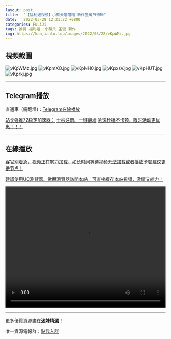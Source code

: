 ```yaml
---
layout: post
title:  "【福利姬视频】小蔡头喵喵喵 新作圣诞节特辑"
date:   2022-03-28 12:21:22 +0800
categories: FuLiJi
tags: 推特 福利姬  小蔡头 圣诞 新作
img: https://kanjiantu.top/images/2022/03/28/vKpWMz.jpg
---
```



## 視頻截圖

![vKpWMz.jpg](https://kanjiantu.top/images/2022/03/28/vKpWMz.jpg)
![vKpmXO.jpg](https://kanjiantu.top/images/2022/03/28/vKpmXO.jpg)
![vKpNH0.jpg](https://kanjiantu.top/images/2022/03/28/vKpNH0.jpg)
![vKpxsV.jpg](https://kanjiantu.top/images/2022/03/28/vKpxsV.jpg)
![vKpHUT.jpg](https://kanjiantu.top/images/2022/03/28/vKpHUT.jpg)
![vKprkj.jpg](https://kanjiantu.top/images/2022/03/28/vKprkj.jpg)

* * *
## Telegram播放

直通車（需翻墻)：[Telegram在線播放](https://t.me/mimeijingxuan/406)

<u>站长强推72稳定加速器：</u> [十秒注册、一键翻墙](https://www.mimei.blog/skip/vpn.html)
<u>急速秒播不卡顿，限时活动更优惠！！！</u>
* * *
## 在線播放
<u>客官别着急，视频正在努力加载，如长时间等待视频无法加载或者播放卡顿建议更换节点！</u>

<u>建議使用UC瀏覽器、歐朋瀏覽器訪問本站，可直接緩存本站視頻，激情又給力！</u>
<center><video src="https://cdn.publer.io/uploads/videos/6246bf30db2797343b2496ac/13d23bedd52155947a1d5ec085dcf8d0.mp4" width="100%" height="380px" controls="controls"></video></center>


* * *
更多優質資源盡在**迷妹精選**！

唯一資源電報群：[點我入群](https://t.me/mimeijingxuan)


